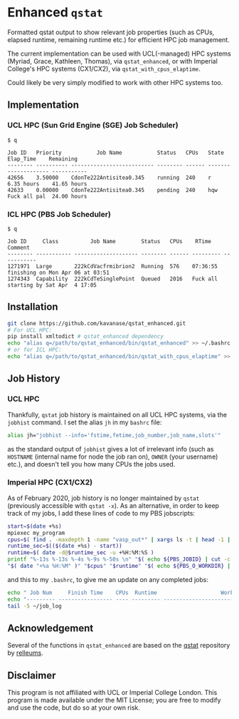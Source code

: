 # Enhanced `qstat`
Formatted qstat output to show relevant job properties
(such as CPUs, elapsed runtime, remaining runtime etc.)
for efficient HPC job management.

The current implementation can be used with
UCL(-managed) HPC systems (Myriad, Grace, Kathleen,
Thomas), via `qstat_enhanced`, or with Imperial
College's HPC systems (CX1/CX2), via
`qstat_with_cpus_elaptime`.

Could likely be very simply modified to work with other HPC systems too.

## Implementation
### UCL HPC (Sun Grid Engine (SGE) Job Scheduler)
```
$ q

Job ID   Priority           Job Name           Status   CPUs   State    Elap_Time    Remaining
-------- ---------- -------------------------- -------- ------ ------- ------------- -----------
42656    3.50000    CdonTe222Antisitea0.345    running  240    r       6.35 hours    41.65 hours
42633    0.00000    CdonTe222Antisitea0.345    pending  240    hqw     Fuck all pal  24.00 hours
```

### ICL HPC (PBS Job Scheduler)
```
$ q

Job ID     Class          Job Name        Status   CPUs    RTime     Comment
-------- ----------- -------------------- -------- ------ --------- -----------
1271971  Large       222kCdVacfrmibrion2  Running  576    07:36:55  finishing on Mon Apr 06 at 03:51
1274343  Capability  222kCdTeSinglePoint  Queued   2016   Fuck all  starting by Sat Apr  4 17:05
```

## Installation
```bash
git clone https://github.com/kavanase/qstat_enhanced.git
# For UCL HPC:
pip install xmltodict # qstat_enhanced dependency
echo "alias q=/path/to/qstat_enhanced/bin/qstat_enhanced" >> ~/.bashrc
# or for ICL HPC:
echo "alias q=/path/to/qstat_enhanced/bin/qstat_with_cpus_elaptime" >> ~/.bashrc
```

## Job History
### UCL HPC
Thankfully, `qstat` job history is maintained on all UCL HPC systems, via the
`jobhist` command. I set the alias `jh` in my `bashrc` file:
```bash
alias jh="jobhist --info='fstime,fetime,job_number,job_name,slots'"
```
as the standard output of `jobhist` gives a lot of irrelevant info
(such as `HOSTNAME` (internal name for node the job ran on),
`OWNER` (your username) etc.), and doesn't tell you how many CPUs the jobs used.

### Imperial HPC (CX1/CX2)
As of February 2020, job history is no longer maintained by `qstat`
(previously accessible with `qstat -x`).
As an alternative, in order to keep track of my jobs, I add these lines of code
to my PBS jobscripts:
```bash
start=$(date +%s)
mpiexec my_program
cpus=$( find . -maxdepth 1 -name "vasp_out*" | xargs ls -t | head -1 | xargs head | awk '/ranks allocated/{print $3}' )
runtime_sec=$(($(date +%s) - start))
runtime=$( date -d@$runtime_sec -u +%H:%M:%S )
printf "%-13s %-13s %-4s %-9s %-50s \n" "$( echo ${PBS_JOBID} | cut -c -7)" \
"$( date "+%a %H:%M" )" "$cpus" "$runtime" "$( echo ${PBS_O_WORKDIR} | cut -c 43- )" >> ~/job_log
```
and this to my `.bashrc`, to give me an update on any completed jobs:
```bash
echo " Job Num     Finish Time    CPUs  Runtime                    Working Directory"
echo "--------- ----------------- ---- --------- --------------------------------------------------"
tail -5 ~/job_log
 ```

## Acknowledgement
Several of the functions in `qstat_enhanced` are based on the [qstat](https://github.com/relleums/qstat) repository by [relleums](https://github.com/relleums).

## Disclaimer

This program is not affiliated with UCL or Imperial College London. This program is made available under the MIT License; you are free to modify and use the code, but do so at your own risk.
